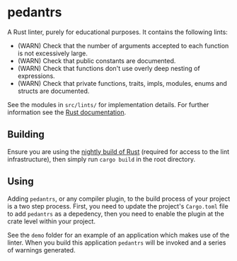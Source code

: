 # pedantrs
A Rust linter, purely for educational purposes. It contains the following lints:

* (WARN) Check that the number of arguments accepted to each function is not
  excessively large.
* (WARN) Check that public constants are documented.
* (WARN) Check that functions don't use overly deep nesting of expressions.
* (WARN) Check that private functions, traits, impls, modules, enums and structs
  are documented.

See the modules in `src/lints/` for implementation details. For further
information see the [Rust documentation][docs].

## Building

Ensure you are using the [nightly build of Rust][nightly] (required for access
to the lint infrastructure), then simply run `cargo build` in the root
directory.

## Using

Adding `pedantrs`, or any compiler plugin, to the build process of your project
is a two step process. First, you need to update the project's `Cargo.toml` file
to add `pedantrs` as a depedency, then you need to enable the plugin at the
crate level within your project.

See the `demo` folder for an example of an application which makes use of the
linter. When you build this application `pedantrs` will be invoked and a series
of warnings generated.

[docs]: https://doc.rust-lang.org/book/compiler-plugins.html#lint-plugins
[nightly]: http://doc.rust-lang.org/book/nightly-rust.html
